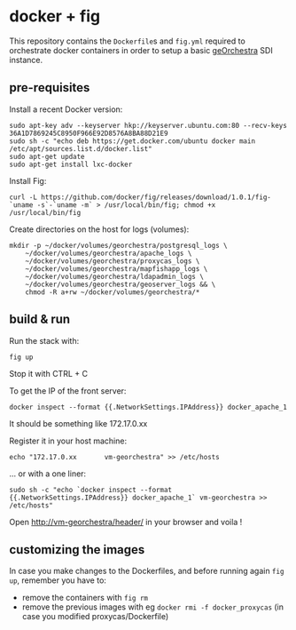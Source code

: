 # docker + fig

This repository contains the ```Dockerfile```s and ```fig.yml``` required to orchestrate docker containers in order to setup a basic [geOrchestra](http://www.georchestra.org) SDI instance.

## pre-requisites

Install a recent Docker version:

```
sudo apt-key adv --keyserver hkp://keyserver.ubuntu.com:80 --recv-keys 36A1D7869245C8950F966E92D8576A8BA88D21E9
sudo sh -c "echo deb https://get.docker.com/ubuntu docker main /etc/apt/sources.list.d/docker.list"
sudo apt-get update
sudo apt-get install lxc-docker
```

Install Fig:
```
curl -L https://github.com/docker/fig/releases/download/1.0.1/fig-`uname -s`-`uname -m` > /usr/local/bin/fig; chmod +x /usr/local/bin/fig
```

Create directories on the host for logs (volumes):
```
mkdir -p ~/docker/volumes/georchestra/postgresql_logs \
    ~/docker/volumes/georchestra/apache_logs \
    ~/docker/volumes/georchestra/proxycas_logs \
    ~/docker/volumes/georchestra/mapfishapp_logs \
    ~/docker/volumes/georchestra/ldapadmin_logs \
    ~/docker/volumes/georchestra/geoserver_logs && \
    chmod -R a+rw ~/docker/volumes/georchestra/*
```

## build & run

Run the stack with:
```
fig up
```
Stop it with CTRL + C


To get the IP of the front server:
```
docker inspect --format {{.NetworkSettings.IPAddress}} docker_apache_1
```
It should be something like 172.17.0.xx

Register it in your host machine:
```
echo "172.17.0.xx       vm-georchestra" >> /etc/hosts
```

... or with a one liner:
```
sudo sh -c "echo `docker inspect --format {{.NetworkSettings.IPAddress}} docker_apache_1` vm-georchestra >> /etc/hosts"
```

Open [http://vm-georchestra/header/](http://vm-georchestra/header/) in your browser and voila !


## customizing the images

In case you make changes to the Dockerfiles, and before running again ```fig up```, remember you have to:
 - remove the containers with ```fig rm```
 - remove the previous images with eg ```docker rmi -f docker_proxycas``` (in case you modified proxycas/Dockerfile)


